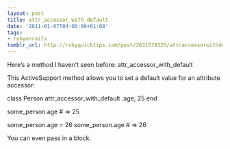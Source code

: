```yaml
---
layout: post
title: attr_accessor_with_default
date: '2011-01-07T04:00:00+01:00'
tags:
- rubyonrails
tumblr_url: http://rubyquicktips.com/post/2631578325/attraccessorwithdefault
---
```

Here’s a method I haven’t seen before: attr_accessor_with_default

This ActiveSupport method allows you to set a default value for an attribute accessor:


  class Person
  attr_accessor_with_default :age, 25
end

some_person.age # => 25

some_person.age = 26
some_person.age # => 26


You can even pass in a block.
